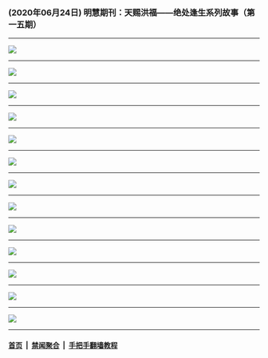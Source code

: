 ### (2020年06月24日) 明慧期刊：天赐洪福——绝处逢生系列故事（第一五期） 

---

<img src="http://qikan.minghui.org/mhqkpage/qikanimage/2020/06/23/tchf-15-2in1-read-online1.png"/><hr/>
<img src="http://qikan.minghui.org/mhqkpage/qikanimage/2020/06/23/tchf-15-2in1-read-online2.png"/><hr/>
<img src="http://qikan.minghui.org/mhqkpage/qikanimage/2020/06/23/tchf-15-2in1-read-online3.png"/><hr/>
<img src="http://qikan.minghui.org/mhqkpage/qikanimage/2020/06/23/tchf-15-2in1-read-online4.png"/><hr/>
<img src="http://qikan.minghui.org/mhqkpage/qikanimage/2020/06/23/tchf-15-2in1-read-online5.png"/><hr/>
<img src="http://qikan.minghui.org/mhqkpage/qikanimage/2020/06/23/tchf-15-2in1-read-online6.png"/><hr/>
<img src="http://qikan.minghui.org/mhqkpage/qikanimage/2020/06/23/tchf-15-2in1-read-online7.png"/><hr/>
<img src="http://qikan.minghui.org/mhqkpage/qikanimage/2020/06/23/tchf-15-2in1-read-online8.png"/><hr/>
<img src="http://qikan.minghui.org/mhqkpage/qikanimage/2020/06/23/tchf-15-2in1-read-online9.png"/><hr/>
<img src="http://qikan.minghui.org/mhqkpage/qikanimage/2020/06/23/tchf-15-2in1-read-online10.png"/><hr/>
<img src="http://qikan.minghui.org/mhqkpage/qikanimage/2020/06/23/tchf-15-2in1-read-online11.png"/><hr/>
<img src="http://qikan.minghui.org/mhqkpage/qikanimage/2020/06/23/tchf-15-2in1-read-online12.png"/><hr/>
<img src="http://qikan.minghui.org/mhqkpage/qikanimage/2020/06/23/tchf-15-2in1-read-online13.png"/><hr/>


#### [首页](../../../..) &nbsp;|&nbsp; [禁闻聚合](https://github.com/gfw-breaker/banned-news) &nbsp;|&nbsp; [手把手翻墙教程](https://github.com/gfw-breaker/guides) 